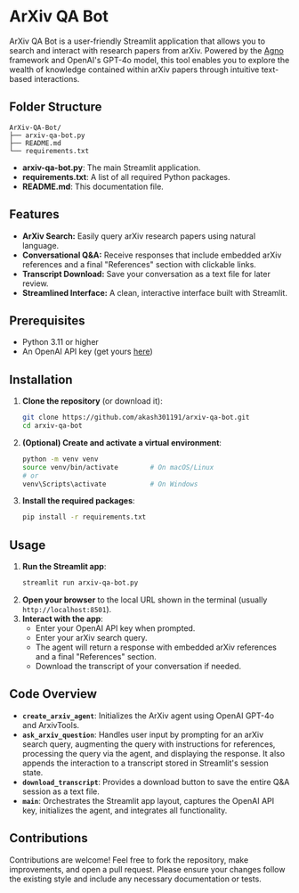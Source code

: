 # ArXiv QA Bot

ArXiv QA Bot is a user-friendly Streamlit application that allows you to search and interact with research papers from arXiv. Powered by the [Agno](https://github.com/agno-agi/agno) framework and OpenAI's GPT-4o model, this tool enables you to explore the wealth of knowledge contained within arXiv papers through intuitive text-based interactions.

## Folder Structure

```
ArXiv-QA-Bot/
├── arxiv-qa-bot.py
├── README.md
└── requirements.txt
```

- **arxiv-qa-bot.py**: The main Streamlit application.
- **requirements.txt**: A list of all required Python packages.
- **README.md**: This documentation file.

## Features

- **ArXiv Search:** Easily query arXiv research papers using natural language.
- **Conversational Q&A:** Receive responses that include embedded arXiv references and a final "References" section with clickable links.
- **Transcript Download:** Save your conversation as a text file for later review.
- **Streamlined Interface:** A clean, interactive interface built with Streamlit.

## Prerequisites

- Python 3.11 or higher
- An OpenAI API key (get yours [here](https://platform.openai.com/account/api-keys))

## Installation

1. **Clone the repository** (or download it):
   ```bash
   git clone https://github.com/akash301191/arxiv-qa-bot.git
   cd arxiv-qa-bot
   ```

2. **(Optional) Create and activate a virtual environment**:
   ```bash
   python -m venv venv
   source venv/bin/activate        # On macOS/Linux
   # or
   venv\Scripts\activate           # On Windows
   ```

3. **Install the required packages**:
   ```bash
   pip install -r requirements.txt
   ```

## Usage

1. **Run the Streamlit app**:
   ```bash
   streamlit run arxiv-qa-bot.py
   ```
2. **Open your browser** to the local URL shown in the terminal (usually `http://localhost:8501`).
3. **Interact with the app**:
   - Enter your OpenAI API key when prompted.
   - Enter your arXiv search query.
   - The agent will return a response with embedded arXiv references and a final "References" section.
   - Download the transcript of your conversation if needed.

## Code Overview

- **`create_arxiv_agent`**: Initializes the ArXiv agent using OpenAI GPT-4o and ArxivTools.
- **`ask_arxiv_question`**: Handles user input by prompting for an arXiv search query, augmenting the query with instructions for references, processing the query via the agent, and displaying the response. It also appends the interaction to a transcript stored in Streamlit's session state.
- **`download_transcript`**: Provides a download button to save the entire Q&A session as a text file.
- **`main`**: Orchestrates the Streamlit app layout, captures the OpenAI API key, initializes the agent, and integrates all functionality.

## Contributions

Contributions are welcome! Feel free to fork the repository, make improvements, and open a pull request. Please ensure your changes follow the existing style and include any necessary documentation or tests.
